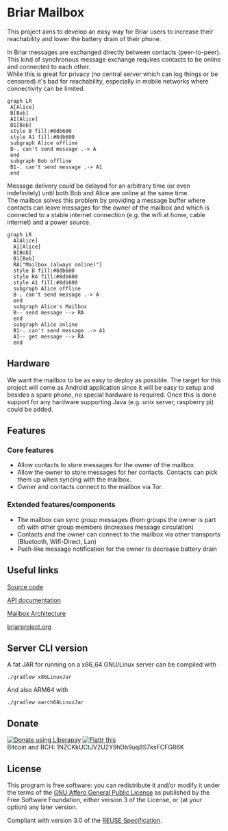 # Briar Mailbox

This project aims to develop an easy way for Briar users to increase their 
reachability and lower the battery drain of their phone.

In Briar messages are exchanged directly between contacts (peer-to-peer). 
This kind of synchronous message exchange requires contacts to be online and 
connected to each other.  
While this is great for privacy (no central server which
can log things or be censored) it's bad for reachability, especially in
mobile networks where connectivity can be limited.

```mermaid
graph LR
 A[Alice]
 B[Bob]
 A1[Alice]
 B1[Bob]
 style B fill:#8db600
 style A1 fill:#8db600
 subgraph Alice offline
 B-. can't send message .-> A
 end
 subgraph Bob offline
 B1-. can't send message .-> A1
 end
```

Message delivery could be delayed for an arbitrary time (or even indefinitely) 
until both Bob and Alice are online at the same time.  
The mailbox solves this problem by providing 
a message buffer where contacts can leave messages for the owner 
of the mailbox and which is connected to a stable internet connection 
(e.g. the wifi at home, cable internet) and a power source.
 

```mermaid
graph LR
  A[Alice]
  A1[Alice]
  B[Bob]
  B1[Bob]
  RA["Mailbox (always online)"]
  style B fill:#8db600
  style RA fill:#8db600
  style A1 fill:#8db600
  subgraph Alice offline
  B-. can't send message .-> A
  end
  subgraph Alice's Mailbox
  B-- send message --> RA
  end
  subgraph Alice online
  B1-. can't send message .-> A1
  A1-- get message --> RA
  end
```

## Hardware

We want the mailbox to be as easy to deploy as possible. The target for this project
will come as Android application since it will be easy to setup and besides a 
spare phone, no special hardware is required. Once this is done support for
any hardware supporting Java (e.g. unix server, raspberry pi) could be added.

## Features

### Core features

* Allow contacts to store messages for the owner of the mailbox
* Allow the owner to store messages for her contacts. Contacts can pick them up
  when syncing with the mailbox.
* Owner and contacts connect to the mailbox via Tor.

### Extended features/components

* The mailbox can sync group messages (from groups the owner is part of) with 
  other group members (increases message circulation)
* Contacts and the owner can connect to the mailbox via other transports (Bluetooth, Wifi-Direct, Lan)
* Push-like message notification for the owner to decrease battery drain

## Useful links 
[Source code](https://code.briarproject.org/briar/briar-mailbox/-/tree/main) 

[API documentation](https://code.briarproject.org/briar/briar-mailbox/-/blob/main/API.md)

[Mailbox Architecture](https://code.briarproject.org/briar/briar/-/wikis/Mailbox-Architecture)

[briarproject.org](https://briarproject.org/)

## Server CLI version

A fat JAR for running on a x86_64 GNU/Linux server can be compiled with

    ./gradlew x86LinuxJar

And also ARM64 with

    ./gradlew aarch64LinuxJar

## Donate 
[![Donate using Liberapay](https://briarproject.org/img/liberapay.svg)](https://liberapay.com/Briar/donate) [![Flattr this](https://briarproject.org/img/flattr-badge-large.png "Flattr this")](https://flattr.com/t/592836/)   
Bitcoin and BCH: 1NZCKkUCtJV2U2Y9hDb9uq8S7ksFCFGR6K

## License

This program is free software: you can redistribute it and/or modify it
under the terms of the [GNU Affero General Public License](LICENSES/AGPL-3.0-or-later.txt)
as published by the Free Software Foundation, either version 3 of the License,
or (at your option) any later version.

Compliant with version 3.0 of the [REUSE Specification](https://reuse.software).
